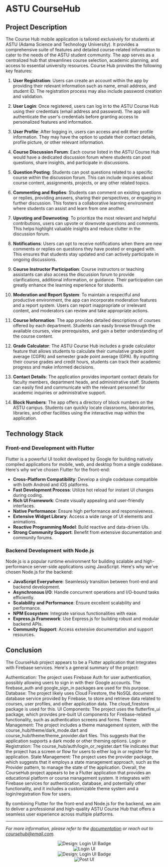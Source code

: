 # ASTU CourseHub

## Project Description

The Course Hub mobile application is tailored exclusively for students at ASTU (Adama Science and Technology University). It provides a comprehensive suite of features and detailed course-related information to cater to the needs of the ASTU student community. The app serves as a centralized hub that streamlines course selection, academic planning, and access to essential university resources. Course Hub provides the following key features:

1. **User Registration**: Users can create an account within the app by providing their relevant information such as name, email address, and student ID. The registration process may also include password creation and validation.

2. **User Login**: Once registered, users can log in to the ASTU Course Hub using their credentials (email address and password). The app will authenticate the user's credentials before granting access to personalized features and information.

3. **User Profile**: After logging in, users can access and edit their profile information. They may have the option to update their contact details, profile picture, or other relevant information.

4. **Course Discussion Forum**: Each course listed in the ASTU Course Hub would have a dedicated discussion forum where students can post questions, share insights, and participate in discussions.

5. **Question Posting**: Students can post questions related to a specific course within the discussion forum. This can include inquiries about course content, assignments, projects, or any other related topics.

6. **Commenting and Replies**: Students can comment on existing questions or replies, providing answers, sharing their perspectives, or engaging in further discussion. This fosters a collaborative learning environment where students can assist and learn from one another.

7. **Upvoting and Downvoting**: To prioritize the most relevant and helpful contributions, users can upvote or downvote questions and comments. This helps highlight valuable insights and reduce clutter in the discussion forum.

8. **Notifications**: Users can opt to receive notifications when there are new comments or replies on questions they have posted or engaged with. This ensures that students stay updated and can actively participate in ongoing discussions.

9. **Course Instructor Participation**: Course instructors or teaching assistants can also access the discussion forum to provide clarifications, additional information, or guidance. Their participation can greatly enhance the learning experience for students.

10. **Moderation and Report System**: To maintain a respectful and productive environment, the app can incorporate moderation features and a report system. Users can report inappropriate or irrelevant content, and moderators can review and take appropriate actions.

11. **Course Information**: The app provides detailed descriptions of courses offered by each department. Students can easily browse through the available courses, view prerequisites, and gain a better understanding of the course content.

12. **Grade Calculator**: The ASTU Course Hub includes a grade calculator feature that allows students to calculate their cumulative grade point average (CGPA) and semester grade point average (GPA). By inputting their course grades and credit hours, students can track their academic progress and make informed decisions.

13. **Contact Details**: The application provides important contact details for faculty members, department heads, and administrative staff. Students can easily find and communicate with the relevant personnel for academic inquiries or administrative support.

14. **Block Numbers**: The app offers a directory of block numbers on the ASTU campus. Students can quickly locate classrooms, laboratories, libraries, and other facilities using the interactive map within the application.

## Technology Stack

### Front-end Development with Flutter

Flutter is a powerful UI toolkit developed by Google for building natively compiled applications for mobile, web, and desktop from a single codebase. Here's why we've chosen Flutter for the front-end:

- **Cross-Platform Compatibility**: Develop a single codebase compatible with both Android and iOS platforms.
- **Fast Development Process**: Utilize hot reload for instant UI changes during coding.
- **Rich UI Framework**: Create visually appealing and user-friendly interfaces.
- **Native Performance**: Ensure high performance and responsiveness.
- **Extensive Widget Library**: Access a wide range of UI elements and animations.
- **Reactive Programming Model**: Build reactive and data-driven UIs.
- **Strong Community Support**: Benefit from extensive documentation and community forums.

### Backend Development with Node.js

Node.js is a popular runtime environment for building scalable and high-performance server-side applications using JavaScript. Here's why we've chosen Node.js for the backend:

- **JavaScript Everywhere**: Seamlessly transition between front-end and backend development.
- **Asynchronous I/O**: Handle concurrent operations and I/O-bound tasks efficiently.
- **Scalability and Performance**: Ensure excellent scalability and performance.
- **NPM Ecosystem**: Integrate various functionalities with ease.
- **Express.js Framework**: Use Express.js for building robust and modular backend APIs.
- **Community Support**: Access extensive documentation and support resources.

## Conclusion
The CourseHub project appears to be a Flutter application that integrates with Firebase services. Here's a general summary of the project:

Authentication: The project uses Firebase Auth for user authentication, possibly allowing users to sign in with their Google accounts. The firebase_auth and google_sign_in packages are used for this purpose.
Database: The project likely uses Cloud Firestore, the NoSQL document database service provided by Firebase, to store and retrieve data related to courses, user profiles, and other application data. The cloud_firestore package is used for this.
UI Components: The project uses the flutterfire_ui package, which provides pre-built UI components for Firebase-related functionality, such as authentication screens and forms.
Theme Management: The project includes a theme management system, with the course_hub/theme/dark_mode.dart and course_hub/theme/theme_provider.dart files. This suggests that the application supports a dark mode or other theming options.
Login or Registration: The course_hub/auth/login_or_register.dart file indicates that the project has a screen or flow for users to either log in or register for the application.
State Management: The project uses the provider package, which suggests that it employs a state management approach, such as the Provider pattern, to manage the state of the application.
Overall, the CourseHub project appears to be a Flutter application that provides an educational platform or course management system. It integrates with Firebase services for authentication, database, and potentially other functionality, and it includes a customizable theme system and a login/registration flow for users.

By combining Flutter for the front-end and Node.js for the backend, we aim to deliver a professional and high-quality ASTU Course Hub that offers a seamless user experience across multiple platforms.

---

_For more information, please refer to the [documentation](docs/) or reach out to [coursehub@email.com](mailto:tamiratkebede120@email.com)._

<div style="text-align: center;">
    <div style="text-align: center;">
<img src="https://img.shields.io/badge/Design-Login%20UI-green" alt="Design: Login UI Badge">
    </div>
    <img src="api/src/uploads/login.png" alt="Login UI" style="max-width: 100%; height: auto;">
</div>

<div style="text-align: center;">
    <div style="text-align: center;">
        <div style="text-align: center;">
        <img src="https://img.shields.io/badge/Design-Login%20UI-green" alt="Design: Login UI Badge">
    </div>
    <img src="api/src/uploads/coursehub message .png" alt="Post UI" style="max-width: 100%; height: auto;">
</div>
